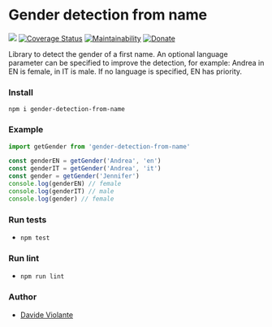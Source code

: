 # Gender detection from name
[![](https://github.com/davideviolante/gender-detection-from-name/workflows/Node.js%20CI/badge.svg)](https://github.com/DavideViolante/gender-detection-from-name/actions?query=workflow%3A"Node.js+CI") [![Coverage Status](https://coveralls.io/repos/github/DavideViolante/gender-detection-from-name/badge.svg?branch=master)](https://coveralls.io/github/DavideViolante/gender-detection-from-name?branch=master) [![Maintainability](https://api.codeclimate.com/v1/badges/ded2c349739e4d87130b/maintainability)](https://codeclimate.com/github/DavideViolante/gender-detection-from-name/maintainability) [![Donate](https://img.shields.io/badge/paypal-donate-179BD7.svg)](https://www.paypal.me/dviolante)

Library to detect the gender of a first name. An optional language parameter can be specified to improve the detection, for example: Andrea in EN is female, in IT is male. If no language is specified, EN has priority.

### Install
`npm i gender-detection-from-name`

### Example
```js
import getGender from 'gender-detection-from-name'

const genderEN = getGender('Andrea', 'en')
const genderIT = getGender('Andrea', 'it')
const gender = getGender('Jennifer')
console.log(genderEN) // female
console.log(genderIT) // male
console.log(gender) // female
```

### Run tests
- `npm test`

### Run lint
- `npm run lint`

### Author
- [Davide Violante](https://github.com/DavideViolante/)
